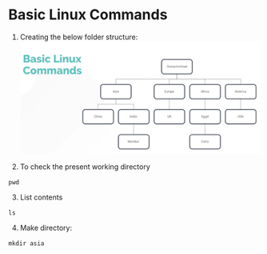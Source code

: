 # Basic Linux Commands

1. Creating the below folder structure:
![alt text](image.png)


2. To check the present working directory

```
pwd
```

3. List contents
```
ls
```

4. Make directory:
```
mkdir asia
```

